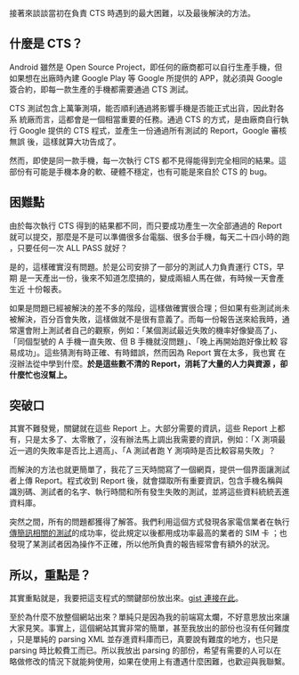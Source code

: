 <!--
.. title: Android CTS - 讓 Report 說話
.. slug: android-cts-report
.. date: 2014/02/02 23:37:47
.. tags: Android, CTS
.. link:
.. description:
.. type: text
-->

接著來談談當初在負責 CTS 時遇到的最大困難，以及最後解決的方法。

## 什麼是 CTS？

Android 雖然是 Open Source Project，即任何的廠商都可以自行生產手機，但
如果想在出廠時內建 Google Play 等 Google 所提供的 APP，就必須與 Google
簽合約，即每一款生產的手機都需要通過 CTS 測試。

CTS 測試包含上萬筆測項，能否順利通過將影響手機是否能正式出貨，因此對各系
統廠而言，這都會是一個相當重要的任務。通過 CTS 的方式，是由廠商自行執行
Google 提供的 CTS 程式，並產生一份通過所有測試的 Report，Google 審核無誤
後，這樣就算大功告成了。

然而，即使是同一款手機，每一次執行 CTS 都不見得能得到完全相同的結果。這
部份有可能是手機本身的軟、硬體不穩定，也有可能是來自於 CTS 的 bug。

## 困難點

由於每次執行 CTS 得到的結果都不同，而只要成功產生一次全部通過的 Report
就可以提交，那麼是不是可以準備很多台電腦、很多台手機，每天二十四小時的跑
，只要任何一次 ALL PASS 就好？

是的，這樣確實沒有問題。於是公司安排了一部分的測試人力負責運行 CTS，早期
是一天產出一份，後來不知道怎麼搞的，變成兩組人馬在做，有時候一天會產生近
十份報表。

如果是問題已經被解決的差不多的階段，這樣做確實很合理；但如果有些測試尚未
被解決，百分百會失敗，這樣做就不是很有意義了。而每一份報告送來給我時，通
常還會附上測試者自己的觀察，例如：「某個測試最近失敗的機率好像變高了」、
「同個型號的 A 手機一直失敗、但 B 手機就沒問題」、「晚上再開始跑好像比較
容易成功」。這些猜測有時正確、有時錯誤，然而因為 Report 實在太多，我也實
在沒辦法從中學到什麼。**於是這些數不清的 Report，消耗了大量的人力與資源
，卻什麼忙也沒幫上。**

## 突破口

其實不難發覺，關鍵就在這些 Report 上。大部分需要的資訊，這些 Report 上都
有，只是太多了、太零散了，沒有辦法馬上調出我需要的資訊，例如：「X 測項最
近一週的失敗率是否比上週高」、「A 測試者跑 Y 測項時是否比較容易失敗」？

而解決的方法也就更簡單了，我花了三天時間寫了一個網頁，提供一個界面讓測試
者上傳 Report。程式收到 Report 後，就會擷取所有重要資訊，包含手機名稱與
識別碼、測試者的名字、執行時間和所有發生失敗的測試，並將這些資料統統丟進
資料庫。

突然之間，所有的問題都獲得了解答。我們利用這個方式發現各家電信業者在執行
[傳簡訊相關的測試][]的成功率，從此規定以後都用成功率最高的業者的 SIM 卡
；也發現了某測試者因為操作不正確，所以他所負責的報告經常會有額外的狀況。

[傳簡訊相關的測試]: https://github.com/sayuan/Android-CTS-notes/wiki/android.telephony.cts.SmsManagerTest#wiki-testsendmessages

## 所以，重點是？

其實重點就是，我要把這支程式的關鍵部份放出來。[gist 連接在此][]。

[gist 連接在此]: https://gist.github.com/sayuan/9d8611179405989d502c

至於為什麼不放整個網站出來？單純只是因為我的前端寫太爛，不好意思放出來讓
大家見笑。事實上，這個網站其實非常的簡單，甚至我放出的部份也沒有任何難度
，只是單純的 parsing XML 並存進資料庫而已，真要說有難度的地方，也只是
parsing 時比較費工而已。所以我放出 parsing 的部份，希望有需要的人可以在
略做修改的情況下就能夠使用，如果在使用上有遭遇什麼困難，也歡迎與我聯繫。
